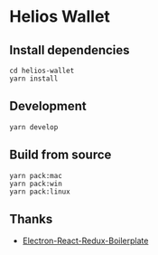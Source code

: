 # Helios Wallet


## Install dependencies
```
cd helios-wallet
yarn install
```

## Development
```
yarn develop
```

## Build from source


```
yarn pack:mac
yarn pack:win
yarn pack:linux
```


## Thanks

- [Electron-React-Redux-Boilerplate](https://github.com/jschr/electron-react-redux-boilerplate/)
